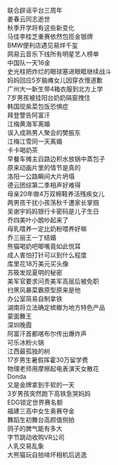 联合辟谣平台三周年  
姜春云同志逝世  
秋季开学将有这些新变化  
马佳李桂芝重赛依然包揽金银牌  
BMW便利店遇见易烊千玺  
网易云音乐下线所有明星艺人榜单  
中国队一天16金  
史光柱把炸烂的眼球塞进眼眶继续战斗  
妈妈回应5岁脑瘫女儿因穿衣慢道歉  
广州大一新生带4箱衣服到北方上学  
7岁男孩被挂阳台奶奶隔窗拽住  
韩国现紫菜包饭恐惧症  
拜登警告阿富汗  
江梅黄海军离婚  
误入成熟男人聚会的樊振东  
江梅江雪同一天离婚  
卡卡喝奶茶  
早餐车摊主舀路边积水放锅中蒸包子  
原来动画片里的情节是真的  
洛阳一公路瞬间大片坍塌  
德云团综第二季相声好难得  
母亲20年做4万双棉鞋养活残疾女儿  
两男孩干扰小孩荡秋千遭家长掌掴  
吴谢宇妈妈银行卡密码是儿子生日  
乔四美叶小朗吵起来了  
母乳喂养一定比奶粉喂养好嘛  
乔三丽王一丁结婚  
熊猫喝奶吧唧嘴竟如此悦耳  
成人害怕打针可以到什么程度  
库里花18万美元买头像  
苏筱发现夏明的秘密  
美军官要求问责美军高层后被免职  
扫黑风暴菜霸原型原来是他  
办公室简易自制拿铁  
湖南将立法确定槟榔为地方特色产品  
蒙面舞王  
深圳晚霞  
阿富汗首都喀布尔传出爆炸声  
可乐冰粉火锅  
江西最孤独的树  
17岁男生暑假挥霍30万留学费  
物理老师用摩擦起电表演天女散花  
Donda  
又是金牌拿到手软的一天  
3岁男孩突然跑下高铁急哭妈妈  
EDG锁定世界赛名额  
福建三高中女生奥赛夺金  
舞蹈生初舞台高颜值侧拍  
鸽子的脾气能有多大  
字节跳动收购VR公司  
人乳交易乱象  
大熊猫玩自拍啃坏相机后逃逸  
